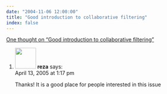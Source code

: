```yaml
---
date: "2004-11-06 12:00:00"
title: "Good introduction to collaborative filtering"
index: false
---
```


[One thought on &ldquo;Good introduction to collaborative filtering&rdquo;](/lemire/blog/2004/11-06-good-introduction-to-collaborative-filtering)

<ol class="comment-list">
<li id="comment-2307" class="comment even thread-even depth-1">
<div class="comment-author vcard">
<img alt src="https://secure.gravatar.com/avatar/b0e04a066a5feb4670d2b2e4a0ea5886?s=56&#038;d=mm&#038;r=g" srcset="https://secure.gravatar.com/avatar/b0e04a066a5feb4670d2b2e4a0ea5886?s=112&#038;d=mm&#038;r=g 2x" class="avatar avatar-56 photo" height="56" width="56" decoding="async" /> <b class="fn">reza</b> <span class="says">says:</span> </div>
<div class="comment-metadata"><time datetime="2005-04-13T13:17:39+00:00">April 13, 2005 at 1:17 pm</time></a> </div>
<div class="comment-content">
<p>Thanks! It is a good place for people interested in this issue</p>
</div>
</li>
</ol>
